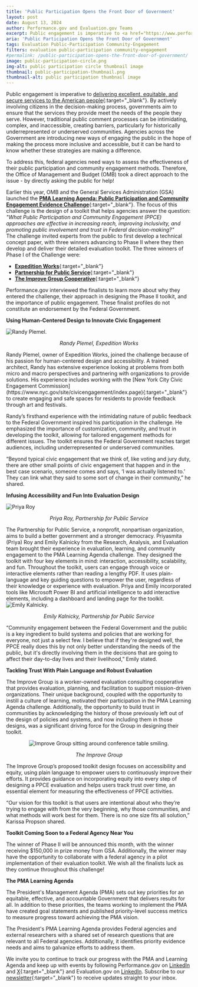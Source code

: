 ```yaml
---
title: 'Public Participation Opens the Front Door of Government'
layout: post
date: August 13, 2024
author: Performance.gov and Evaluation.gov Teams
excerpt: Public engagement is imperative to <a href="https://www.performance.gov/pma/cx/" target="_blank">delivering excellent, equitable, and secure services to the American people</a>....
aria: 'Public Participation Opens the Front Door of Government'
tags: Evaluation Public-Participation Community-Engagement
filters: evaluation public-participation community-engagement
#permalink: /public-participation-opens-the-front-door-of-government/
image: public-participation-circle.png
img-alt: public participation circle thumbnail image
thumbnail: public-participation-thumbnail.png
thumbnail-alt: public participation thumbnail image
---
```


Public engagement is imperative to [delivering excellent, equitable, and secure services to the American people](https://www.performance.gov/pma/cx/){:target="_blank"}. By actively involving citizens in the decision-making process, governments aim to ensure that the services they provide meet the needs of the people they serve. However, traditional public comment processes can be intimidating, complex, and inaccessible, creating barriers, particularly for historically underrepresented or underserved communities. Agencies across the Government are introducing new ways of engaging the public in the hope of making the process more inclusive and accessible, but it can be hard to know whether these strategies are making a difference.

To address this, federal agencies need ways to assess the effectiveness of their public participation and community engagement methods. Therefore, the Office of Management and Budget (OMB) took a direct approach to the issue - by directly asking the public for help!

Earlier this year, OMB and the General Services Administration (GSA) launched the [**PMA Learning Agenda: Public Participation and Community Engagement Evidence Challenge**](https://www.challenge.gov/?challenge=pmala){:target="_blank"}. The focus of this challenge is the design of a toolkit that helps agencies answer the question: *"What Public Participation and Community Engagement (PPCE) approaches are effective in increasing reach, improving inclusivity, and promoting public involvement and trust in Federal decision-making?"*\
The challenge invited experts from the public to first develop a technical concept paper, with three winners advancing to Phase II where they then develop and deliver their detailed evaluation toolkit. The three winners of Phase I of the Challenge were:

- [**Expedition Works**](https://expedition.works/){:target="_blank"}
- [**Partnership for Public Service**](https://ourpublicservice.org/){:target="_blank"}
- [**The Improve Group Cooperative**](https://theimprovegroup.com/){:target="_blank"}

Performance.gov interviewed the finalists to learn more about why they entered the challenge, their approach in designing the Phase II toolkit, and the importance of public engagement. These finalist profiles do not constitute an endorsement by the Federal Government.

**Using Human-Centered Design to Innovate Civic Engagement**

<img src="{{site.baseurl}}/assets/images/blog/plemel-bio.png" class="width-mobile margin-left-auto margin-right-auto display-block" alt="Randy Plemel."/> 
<div align="center"><p><em> Randy Plemel, Expedition Works</em></p></div>
Randy Plemel, owner of Expedition Works, joined the challenge because of his passion for human-centered design and accessibility. A trained architect, Randy has extensive experience looking at problems from both micro and macro perspectives and partnering with organizations to provide solutions. His experience includes working with the [New York City Civic Engagement Commission](https://www.nyc.gov/site/civicengagement/index.page){:target="_blank"} to create engaging and safe spaces for residents to provide feedback through art and festivals.

Randy’s firsthand experience with the intimidating nature of  public feedback to the Federal Government inspired his participation in the challenge. He emphasized the importance of customization, community, and trust in developing the toolkit, allowing for tailored engagement methods for different issues. The toolkit ensures the Federal Government reaches target audiences, including underrepresented or underserved communities. 

“Beyond typical civic engagement that we think of, like voting and jury duty, there are other small points of civic engagement that happen and in the best case scenario, someone comes and says, ‘I was actually listened to.’ They can link what they said to some sort of change in their community,” he shared.

**Infusing Accessibility and Fun Into Evaluation Design**

<img src="{{site.baseurl}}/assets/images/blog/priya-bio.png" class="width-mobile margin-left-auto margin-right-auto display-block" alt="Priya Roy"/> 
<div align="center"><p><em> Priya Roy, Partnership for Public Service</em></p></div>
The Partnership for Public Service, a nonprofit, nonpartisan organization, aims to build a better government and a stronger democracy. Priyasmita (Priya) Roy and Emily Kalnicky from the Research, Analysis, and Evaluation team brought their experience in evaluation, learning, and community engagement to the PMA Learning Agenda challenge. They designed the toolkit with four key elements in mind: interaction, accessibility, scalability, and fun. Throughout the toolkit, users can engage through voice or interactive elements rather than reading a lengthy PDF. It uses plain-language and key guiding questions to empower the user, regardless of their knowledge or experience with evaluation. Priya and Emily incorporated tools like Microsoft Power BI and artificial intelligence to add interactive elements, including a dashboard and landing page for the toolkit.

<img src="{{site.baseurl}}/assets/images/blog/emily-bio.png" class="width-mobile margin-left-auto margin-right-auto display-block" alt="Emily Kalnicky."/> 
<div align="center"><p><em> Emily Kalnicky, Partnership for Public Service</em></p></div>
“Community engagement between the Federal Government and the public is a key ingredient to build systems and policies that are working for everyone, not just a select few. I believe that if they're designed well, the PPCE really does this by not only better understanding the needs of the public, but it's directly involving them in the decisions that are going to affect their day-to-day lives and their livelihood,” Emily stated.

**Tackling Trust With Plain Language and Robust Evaluation**

The Improve Group is a worker-owned evaluation consulting cooperative that provides evaluation, planning, and facilitation to support mission-driven organizations. Their unique background, coupled with the opportunity to instill a culture of learning, motivated their participation in the PMA Learning Agenda challenge. Additionally, the opportunity to build trust in communities by acknowledging the history of those previously left out of the design of policies and systems, and now including them in those designs, was a significant driving force for the Group in designing their toolkit.

<div align="center" class="margin-left-auto margin-right-auto"> <img src="{{site.baseurl}}/assets/images/blog/team-photo.png" alt="Improve Group sitting around conference table smiling."> </div>
<div align="center"><p><em> The Improve Group</em></p></div>

The Improve Group’s proposed toolkit design focuses on accessibility and equity, using plain language to empower users to continuously improve their efforts. It provides guidance on incorporating equity into every step of designing a PPCE evaluation and helps users track trust over time, an essential element for measuring the effectiveness of PPCE activities. 

“Our vision for this toolkit is that users are intentional about who they’re trying to engage with from the very beginning, why those communities, and what methods will work best for them. There is no one size fits all solution,” Karissa Propson shared.

**Toolkit Coming Soon to a Federal Agency Near You**

The winner of Phase II will be announced this month, with the winner receiving $150,000 in prize money from GSA. Additionally, the winner may have the opportunity to collaborate with a federal agency in a pilot implementation of their evaluation toolkit. We wish all the finalists luck as they continue throughout this challenge!

**The PMA Learning Agenda**

The President's Management Agenda (PMA) sets out key priorities for an equitable, effective, and accountable Government that delivers results for all. In addition to these priorities, the teams working to implement the PMA have created goal statements and published priority-level success metrics to measure progress toward achieving the PMA vision.

The President's PMA Learning Agenda provides Federal agencies and external researchers with a shared set of research questions that are relevant to all Federal agencies. Additionally, it identifies priority evidence needs and aims to galvanize efforts to address them.

We invite you to continue to track our progress with the PMA and Learning Agenda and keep up with events by following Performance.gov on <a href="https://www.linkedin.com/company/performance-gov/" target="_blank" aria-label="Performance.gov linkedIn">LinkedIn</a> and [X](https://x.com/PerformanceGov){:target="_blank"} and Evaluation.gov on <a href="https://www.linkedin.com/company/evaluation-gov/" target="_blank" aria-label="Evaluation.gov LinkedIn">LinkedIn</a>. Subscribe to our [newsletter](https://public.govdelivery.com/accounts/USGSA/subscriber/new?topic_id=USGSA_916){:target="_blank"} to receive updates straight to your inbox.
